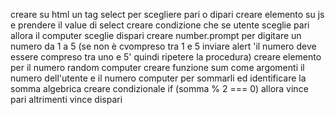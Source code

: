 creare su html un tag select per scegliere pari o dipari
creare elemento su js e prendere il value di select
creare condizione che se utente sceglie pari allora il computer sceglie dispari
creare number.prompt per digitare un numero da 1 a 5 (se non è cvompreso tra 1 e 5 inviare alert 'il numero deve essere compreso tra uno e 5' quindi ripetere la procedura)
creare elemento per il numero random computer
creare funzione sum come argomenti il numero dell'utente e il numero computer per sommarli ed identificare la somma algebrica
creare condizionale if (somma % 2 === 0) allora vince pari altrimenti vince dispari 